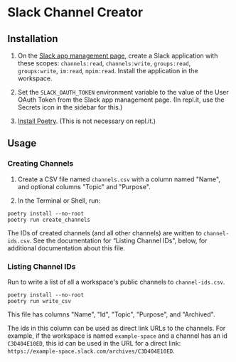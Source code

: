 # Slack Channel Creator

## Installation

1. On the [Slack app management page](https://api.slack.com/apps), create a Slack application with these scopes: `channels:read`, `channels:write`, `groups:read`, `groups:write`, `im:read`, `mpim:read`. Install the application in the workspace.

2. Set the `SLACK_OAUTH_TOKEN` environment variable to the value of the User OAuth Token from the Slack app management page. (In repl.it, use the Secrets icon in the sidebar for this.)

3. [Install Poetry](http://python-poetry.org/docs/). (This is not necessary on repl.it.)

## Usage

### Creating Channels

1. Create a CSV file named `channels.csv` with a column named "Name", and optional columns "Topic" and "Purpose".

2. In the Terminal or Shell, run:

  ```
  poetry install --no-root
  poetry run create_channels
  ```

The IDs of created channels (and all other channels) are written to `channel-ids.csv`.
See the documentation for “Listing Channel IDs", below, for additional documentation about this file.

### Listing Channel IDs

Run  to write a list of all a workspace's public channels to `channel-ids.csv`.

```
poetry install --no-root
poetry run write_csv
```

This file has columns "Name", "Id", "Topic", "Purpose", and "Archived".

The ids in this column can be used as direct link URLs to the channels. For example, if the workspace is named `example-space` and a channel has an id `C3D404E10ED`, this id can be used in the URL for a direct link: `https://example-space.slack.com/archives/C3D404E10ED`.